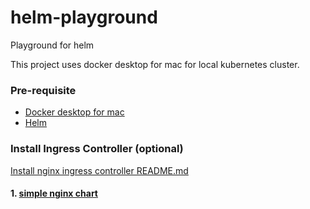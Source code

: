 # helm-playground

Playground for helm

This project uses docker desktop for mac for local kubernetes cluster.

### Pre-requisite

- [Docker desktop for mac](https://docs.docker.com/docker-for-mac/install/)
- [Helm](https://helm.sh/docs/intro/install/)

### Install Ingress Controller (optional)

[Install nginx ingress controller README.md](./ingress-controller-nginx/README.md)

#### 1. [simple nginx chart](./nginx-basic)
